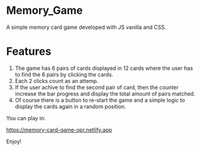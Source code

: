 # Memory_Game
A simple memory card game developed with JS vanilla and CSS.

# Features
1. The game has 6 pairs of cards displayed in 12 cards where the user has to find the 6 pairs by clicking the cards. 
2. Each 2 clicks count as an attemp. 
3. If the user achive to find the second pair of card, then the counter increase the bar progress and display the total amount of pairs matched. 
4. Of course there is a button to re-start the game and a simple logic to display the cards again in a random position.

You can play in:

https://memory-card-game-opr.netlify.app

Enjoy!
